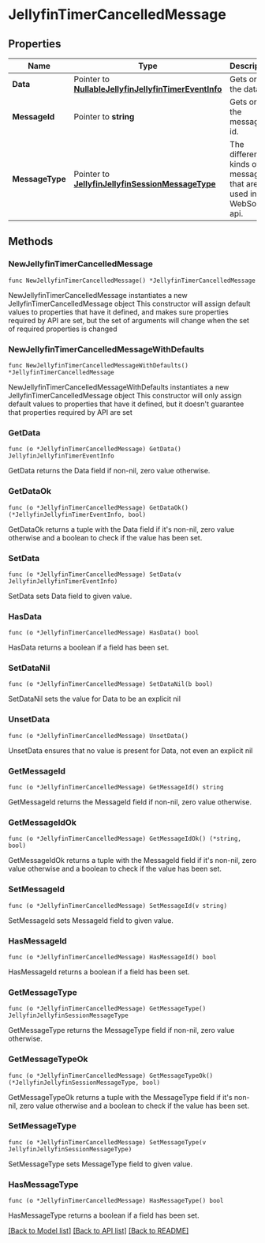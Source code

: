 # JellyfinTimerCancelledMessage

## Properties

Name | Type | Description | Notes
------------ | ------------- | ------------- | -------------
**Data** | Pointer to [**NullableJellyfinJellyfinTimerEventInfo**](JellyfinTimerEventInfo.md) | Gets or sets the data. | [optional] 
**MessageId** | Pointer to **string** | Gets or sets the message id. | [optional] 
**MessageType** | Pointer to [**JellyfinJellyfinSessionMessageType**](JellyfinSessionMessageType.md) | The different kinds of messages that are used in the WebSocket api. | [optional] [readonly] [default to JELLYFINJELLYFINSESSIONMESSAGETYPE_TIMER_CANCELLED]

## Methods

### NewJellyfinTimerCancelledMessage

`func NewJellyfinTimerCancelledMessage() *JellyfinTimerCancelledMessage`

NewJellyfinTimerCancelledMessage instantiates a new JellyfinTimerCancelledMessage object
This constructor will assign default values to properties that have it defined,
and makes sure properties required by API are set, but the set of arguments
will change when the set of required properties is changed

### NewJellyfinTimerCancelledMessageWithDefaults

`func NewJellyfinTimerCancelledMessageWithDefaults() *JellyfinTimerCancelledMessage`

NewJellyfinTimerCancelledMessageWithDefaults instantiates a new JellyfinTimerCancelledMessage object
This constructor will only assign default values to properties that have it defined,
but it doesn't guarantee that properties required by API are set

### GetData

`func (o *JellyfinTimerCancelledMessage) GetData() JellyfinJellyfinTimerEventInfo`

GetData returns the Data field if non-nil, zero value otherwise.

### GetDataOk

`func (o *JellyfinTimerCancelledMessage) GetDataOk() (*JellyfinJellyfinTimerEventInfo, bool)`

GetDataOk returns a tuple with the Data field if it's non-nil, zero value otherwise
and a boolean to check if the value has been set.

### SetData

`func (o *JellyfinTimerCancelledMessage) SetData(v JellyfinJellyfinTimerEventInfo)`

SetData sets Data field to given value.

### HasData

`func (o *JellyfinTimerCancelledMessage) HasData() bool`

HasData returns a boolean if a field has been set.

### SetDataNil

`func (o *JellyfinTimerCancelledMessage) SetDataNil(b bool)`

 SetDataNil sets the value for Data to be an explicit nil

### UnsetData
`func (o *JellyfinTimerCancelledMessage) UnsetData()`

UnsetData ensures that no value is present for Data, not even an explicit nil
### GetMessageId

`func (o *JellyfinTimerCancelledMessage) GetMessageId() string`

GetMessageId returns the MessageId field if non-nil, zero value otherwise.

### GetMessageIdOk

`func (o *JellyfinTimerCancelledMessage) GetMessageIdOk() (*string, bool)`

GetMessageIdOk returns a tuple with the MessageId field if it's non-nil, zero value otherwise
and a boolean to check if the value has been set.

### SetMessageId

`func (o *JellyfinTimerCancelledMessage) SetMessageId(v string)`

SetMessageId sets MessageId field to given value.

### HasMessageId

`func (o *JellyfinTimerCancelledMessage) HasMessageId() bool`

HasMessageId returns a boolean if a field has been set.

### GetMessageType

`func (o *JellyfinTimerCancelledMessage) GetMessageType() JellyfinJellyfinSessionMessageType`

GetMessageType returns the MessageType field if non-nil, zero value otherwise.

### GetMessageTypeOk

`func (o *JellyfinTimerCancelledMessage) GetMessageTypeOk() (*JellyfinJellyfinSessionMessageType, bool)`

GetMessageTypeOk returns a tuple with the MessageType field if it's non-nil, zero value otherwise
and a boolean to check if the value has been set.

### SetMessageType

`func (o *JellyfinTimerCancelledMessage) SetMessageType(v JellyfinJellyfinSessionMessageType)`

SetMessageType sets MessageType field to given value.

### HasMessageType

`func (o *JellyfinTimerCancelledMessage) HasMessageType() bool`

HasMessageType returns a boolean if a field has been set.


[[Back to Model list]](../README.md#documentation-for-models) [[Back to API list]](../README.md#documentation-for-api-endpoints) [[Back to README]](../README.md)



